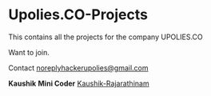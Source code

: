 # Upolies.CO-Projects

This contains all the projects for the company UPOLIES.CO

Want to join.

Contact noreplyhackerupolies@gmail.com

__Kaushik__
__Mini Coder__
[Kaushik-Rajarathinam](https://github.com/Kaushik-Rajarathinam)
